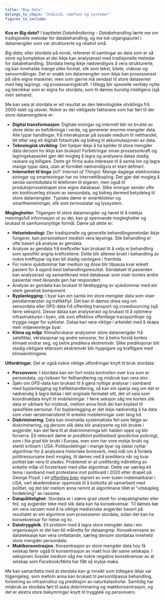 ```yaml
---
title: "Big data"
belongs_to_chain: "Individ, samfunn og systemer"
figures_to_include:
---
```


**Kva er *Big data*?** I kapittelet *Datahåndtering - Databehandling* lærte me om tradisjonelle metodar for databehandling, og me tok utgangspunkt i datamengder som var strukturerte og relativt små.

*Big data*, eller *stordata* på norsk, refererer til samlingar av data som er så store og komplekse at dei ikkje kan analyserast med tradisjonelle metodar for databehandling. Stordata treng ikkje nødvendigvis å vera strukturerte, og kan innehalda mange ulike format, slik som tekst, bilete, videoar og sensormålingar. Det er snakk om datamengder som ikkje kan prosesserast på våre eigne maskiner, men som gjerne må sendast til store datasenter med høg lagrings -og prosesseringskraft. I tillegg blir spesielle verktøy nytta og teknikkar som er eigna for stordata, som til dømes kunstig intelligens (sjå meir seinare).

Me kan seia at stordata er eit resultat av den teknologiske utviklinga frå 2000-talet og utover. Nokre av dei viktigaste faktorane som har ført til dei store datamengdene er:

* **Digital transformasjon**: Digitale einingar og internett blir no brukte av store delar av befolkninga i verda, og genererer enorme mengder data. Alle typar handlingar, frå interaksjonar på sosiale medium til netthandel, lèt etter seg eit digitalt fotavtrykk og bidreg til akkumulasjonen av data.
* **Teknologisk utvikling**: Det hjelper ikkje å ha kjelder til store mengder data dersom ho ikkje kan brukast! Forbetringar innan prossesorkraft og lagringskapasitet gjer det mogleg å lagra og analysera dataa stadig raskare og billigare. Dette gir firma auka interesse til å samla inn og lagra mange typar data, utan at formålet nødvendigvis er klart definert.
* **Internettet til tinga** (*IoT: Internet of Things*): Mange daglege elektroniske einingar og smarteiningar har no internettilkopling. Det gjer det mogleg å senda sanntidsdata til telefonen til eigaren, men også til produksjonsselskapet sine eigne databasar. Slike einingar sender ofte ein kontinuerleg straum av sensordata, og bidreg dermed betydeleg til store datamengder. Typiske døme er smartklokker og smartheimeiningar, slik som termostatar og lyssystem.

**Moglegheiter.** Tilgangen til store datamengder og høvet til å trekkja meiningsfull informasjon ut av dei, kan gi spennande moglegheiter og brukast til samfunnsnyttige formål. Døme på dette er:

* **Helseteknologi:** Der tradisjonelle og generelle behandlingsmetodar ikkje fungerer, kan *personalisert medisin* vera løysinga. Slik behandling er ofte basert på analyse av gendata.
* Analyse av gendata frå kreftceller kan brukast til å velja ei behandling som spesifikt angrip kreftcellene. Dette blir allereie brukt i behandling av nokre krefttypar og kan bli stadig vanlegare i framtida.
* For nokre sjukdommar bør medisin og dose blir tilpassa kvar enkelt pasient for å oppnå best behandlingsresultat. Gendataet til pasienten kan analyserast og samanliknast med databasar som viser korleis andre pasientar med liknande gen har respondert.
* Analyse av gendata kan brukast til førebygging av sjukdommar med ein sterk genetisk komponent.
* **Byplanlegging:** I byar kan ein samla inn store mengder data som viser pendlarmønster og trafikkflyt. Det kan til dømes dreia seg om sensordata eller GPS-data frå offentleg transport og *crowdsourcing* (sjå førre seksjon). Desse dataa kan analyserast og brukast til å optimera infrastrukturen i byen, slik som effektive offentlege transportlinjer og tryggja vegar for syklistar. Dataa kan vera viktige i arbeidet med å skapa meir miljøvennlege byar.
* **Klima og miljø**: Klimaforskarar analyserer store datamengder frå satellittar, vêrstasjonar og andre sensorar, for å betra forstå korleis klimaet endrar seg, og betre predikera ekstremvêr. Slike prediksjonar blir stadig viktigare ettersom ekstremvêr blir hyppigare og kraftigare med klimaendringane.
    
**Utfordringar.** Det er også nokre viktige utfordringar knytt til bruk stordata:
* **Personvern**: I stordata kan ein fort mista kontrollen over kva som er persondata, og risikoen for feilhandtering og misbruk kan vera stor.
* Sjølv om *GPS*-data kan brukast til å gjera nyttige analysar i samband med byplanlegging og trafikkhandtering, så kan ein spørja seg om det er nødvendig å lagra dataa i det originale formatet sitt, det vil seia som koordinatdata knytt til mobileiningar. I førre seksjon såg me korleis slik data er sårbare for misbruk, mellom anna fordi dei kan koplast til spesifikke personar. For byplanlegging er det ikkje nødvendig å ha data som viser rørslemønsteret til enkelte mobileiningar over lang tid.
* **Diskriminering**: Data kan innehalda systematiske feil som følgje av diskriminering, og dersom slik data blir analyserte og blir brukte i avgjerder, kan det føra til at diskrimineringa blir halden oppe og blir forverra. Eit relevant døme er *prediktivt politiarbeid* (*predictive policing*), som i lita grad blir brukt i Europa, men som har vore mykje brukt og sterkt kritisert i USA. Politiavdelingar i mange byar og statar nyttar algoritmar for å analysera historiske brotsverk, med mål om å fordela politiressursane best mogleg, til dømes ved å predikera når og kvar politiet bør vera til stades. Problemet er at urettferdig målretting av enkelte miljø vil forsterkast med slike algoritmar. Dette var særleg eit tema i samband med protestane mot politivald i 2020 etter drapet på George Floyd. I eit [offentleg brev](https://www.math-boycotts-police.net/) signert av over tusen matematikarar i USA, vart akademikarar oppmoda til å boikotta all samarbeid med politiet, og det blir mellom anna nemnt at algoritmane tillèt ei "vitskapleg fordekning" av rasisme.
* **Datapålitelighet.** Stordata er i større grad utsett for unøyaktigheiter eller feil, og avgjerder teke med slik data kan ha konsekvensar. Til dømes bør ein vera varsam med å ta viktige medisinske avgjerder basert på resultatet av ein algoritme som prosesserer stordata, sidan det kan ha konsekvensar for helse og liv.
* **Datatryggleik.** Eit problem med å lagra store mengder data i ein organisasjon er dei kan bli målretta for dataangrep. Konsekvensane av datalekkasje kan vera omfattande, særleg dersom stordataa inneheld store mengder persondata.
* **Maktkonsentrasjon.** Konsentrasjon av store mengder data hos få selskap fører også til konsentrasjon av makt hos dei same selskapa. I seksjonen *Sosiale medium* såg me nokre negative konsekvensar av at selskap som *Facebook/Meta* har fått så mykje maka.

Me kan samanfatta med at stordata kan gi innsikt som tidlegare ikkje var tilgjengeleg, som mellom anna kan brukast til persontilpassa behandling, forbetring av infrastruktur og prediksjon av  naturkatastrofar. Samtidig har misbruk av stordata ført til auka diskriminering og maktkonsentrasjon, og det er ekstra store bekymringar knytt til tryggleik og personvern.

